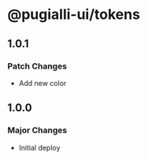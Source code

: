 # @pugialli-ui/tokens

## 1.0.1

### Patch Changes

- Add new color

## 1.0.0

### Major Changes

- Initial deploy
